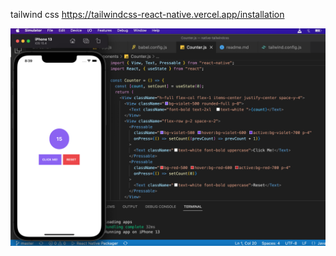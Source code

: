 tailwind css
https://tailwindcss-react-native.vercel.app/installation

![Screenshot](https://github.com/priamcse/native-tailwindcss/blob/master/screenshot-2.png?raw=true)
